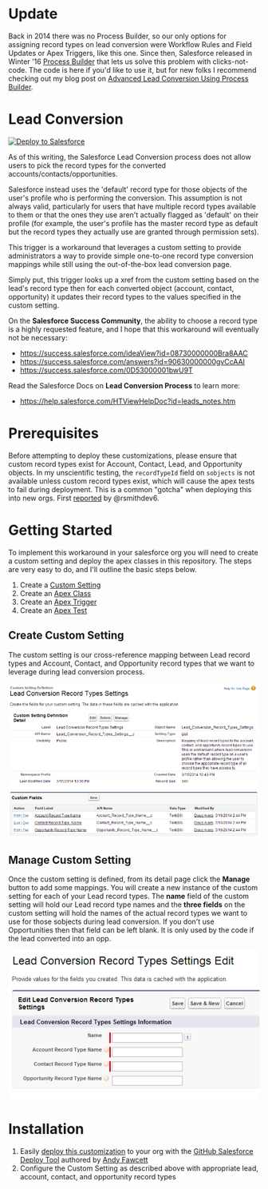 Update
======
Back in 2014 there was no Process Builder, so our only options for assigning record types on lead conversion were Workflow Rules and Field Updates or Apex Triggers, like this one. Since then, Salesforce released in Winter '16 [Process Builder](https://releasenotes.docs.salesforce.com/en-us/winter16/release-notes/rn_forcecom_process.htm) that lets us solve this problem with clicks-not-code. The code is here if you'd like to use it, but for new folks I recommend checking out my blog post on [Advanced Lead Conversion Using Process Builder](https://douglascayers.wordpress.com/2016/06/26/advanced-lead-conversion-with-process-builder/).

Lead Conversion
===============

<a href="https://githubsfdeploy.herokuapp.com?owner=douglascayers&repo=sfdc-lead-conversion-record-types">
  <img alt="Deploy to Salesforce"
       src="https://raw.githubusercontent.com/afawcett/githubsfdeploy/master/src/main/webapp/resources/img/deploy.png">
</a>

As of this writing, the Salesforce Lead Conversion process does not
allow users to pick the record types for the converted accounts/contacts/opportunities.

Salesforce instead uses the 'default' record type for those objects of the user's profile
who is performing the conversion. This assumption is not always valid, particularly
for users that have multiple record types available to them or that the ones they
use aren't actually flagged as 'default' on their profile (for example, the user's profile
has the master record type as default but the record types they actually use are granted
through permission sets).

This trigger is a workaround that leverages a custom setting to provide administrators
a way to provide simple one-to-one record type conversion mappings while still using the out-of-the-box
lead conversion page.

Simply put, this trigger looks up a xref from the custom setting based on the lead's record type
then for each converted object (account, contact, opportunity) it updates their record types to
the values specified in the custom setting.

On the **Salesforce Success Community**, the ability to choose a record type is a highly requested feature,
and I hope that this workaround will eventually not be necessary:
* https://success.salesforce.com/ideaView?id=08730000000Bra8AAC
* https://success.salesforce.com/answers?id=90630000000gvCcAAI
* https://success.salesforce.com/0D53000001bwU9T

Read the Salesforce Docs on **Lead Conversion Process** to learn more:
* https://help.salesforce.com/HTViewHelpDoc?id=leads_notes.htm


Prerequisites
=============

Before attempting to deploy these customizations, please ensure that custom record types exist for Account, Contact, Lead, and Opportunity objects. In my unscientific testing, the `recordTypeId` field on `sobjects` is not available unless custom record types exist, which will cause the apex tests to fail during deployment. This is a common "gotcha" when deploying this into new orgs. First [reported](https://github.com/DouglasCAyers/sfdc-lead-conversion-record-types/issues/1) by @rsmithdev6.


Getting Started
===============

To implement this workaround in your salesforce org you will need to create a custom setting and deploy
the apex classes in this repository. The steps are very easy to do, and I'll outline the basic steps below.

1. Create a [Custom Setting](http://help.salesforce.com/apex/HTViewHelpDoc?id=cs_about.htm&language=en_US)
2. Create an [Apex Class](http://help.salesforce.com/apex/HTViewHelpDoc?id=code_define_package.htm&language=en_US)
3. Create an [Apex Trigger](http://help.salesforce.com/apex/HTViewHelpDoc?id=code_define_trigger.htm&language=en_US)
4. Create an [Apex Test](http://help.salesforce.com/apex/HTViewHelpDoc?id=code_run_tests.htm&language=en_US)


Create Custom Setting
---------------------

The custom setting is our cross-reference mapping between Lead record types and Account, Contact, and Opportunity
record types that we want to leverage during lead conversion process.

![custom settings](/images/custom_settings.png)


Manage Custom Setting
---------------------

Once the custom setting is defined, from its detail page click the **Manage** button to add some mappings.
You will create a new instance of the custom setting for each of your Lead record types. The **name** field of the custom setting will hold our Lead record type names and the **three fields** on the custom setting will hold the names of the actual record types we want to use for those sobjects during lead conversion. If you don't use
Opportunities then that field can be left blank. It is only used by the code if the lead converted into an opp.

![manage settings](/images/manage_custom_settings.png)


Installation
============

1. Easily [deploy this customization](https://githubsfdeploy.herokuapp.com?owner=douglascayers&repo=sfdc-lead-conversion-record-types) to your org with the [GitHub Salesforce Deploy Tool](http://andyinthecloud.com/2013/09/24/deploy-direct-from-github-to-salesforce/) authored by [Andy Fawcett](https://twitter.com/andyinthecloud)
2. Configure the Custom Setting as described above with appropriate lead, account, contact, and opportunity record types
